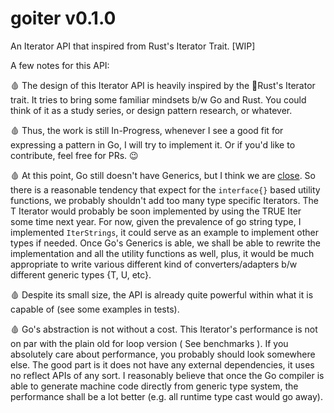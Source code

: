 # goiter v0.1.0

An Iterator API that inspired from Rust's Iterator Trait. [WIP]

A few notes for this API:

🩸 The design of this Iterator API is heavily inspired by the 🦀Rust's Iterator trait. It tries to bring some familiar mindsets b/w Go and Rust. You could think of it as a study series, or design pattern research, or whatever.

🩸 Thus, the work is still In-Progress, whenever I see a good fit for expressing a pattern in Go, I will try to implement it. Or if you'd like to contribute, feel free for PRs. 😉

🩸 At this point, Go still doesn't have Generics, but I think we are [close](https://blog.golang.org/generics-next-step). So there is a reasonable tendency that expect for the `interface{}` based utility functions, we probably shouldn't add too many type specific Iterators. The T Iterator would probably be soon implemented by using the TRUE Iter<T> some time next year. For now, given the prevalence of go string type, I implemented `IterStrings`, it could serve as an example to implement other types if needed. Once Go's Generics is able, we shall be able to rewrite the implementation and all the utility functions as well, plus, it would be much appropriate to write various different kind of converters/adapters b/w different generic types {T, U, etc}.

🩸 Despite its small size, the API is already quite powerful within what it is capable of (see some examples in tests).

🩸 Go's abstraction is not without a cost. This Iterator's performance is not on par with the plain old for loop version ( See benchmarks ). If you absolutely care about performance, you probably should look somewhere else. The good part is it does not have any external dependencies, it uses no reflect APIs of any sort. I reasonably believe that once the Go compiler is able to generate machine code directly from generic type system, the performance shall be a lot better (e.g. all runtime type cast would go away).
